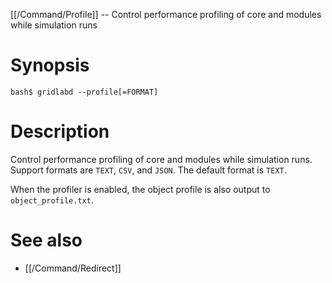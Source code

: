 [[/Command/Profile]] -- Control performance profiling of core and modules while simulation runs

# Synopsis

~~~
bash$ gridlabd --profile[=FORMAT]                                           
~~~

# Description

Control performance profiling of core and modules while simulation runs.  Support formats are `TEXT`, `CSV`, and `JSON`.  The default format is `TEXT`.  

When the profiler is enabled, the object profile is also output to `object_profile.txt`.

# See also

* [[/Command/Redirect]]
